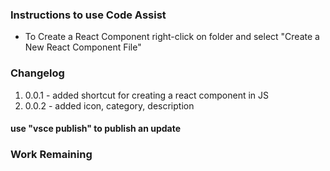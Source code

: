 ### Instructions to use Code Assist

- To Create a React Component right-click on folder and select "Create a New React Component File"

### Changelog
1. 0.0.1 - added shortcut for creating a react component in JS
2. 0.0.2 - added icon, category, description

#### use "vsce publish" to publish an update

### Work Remaining
